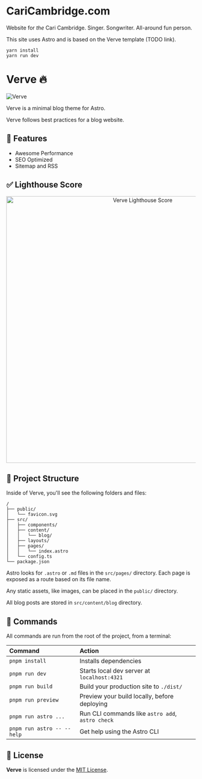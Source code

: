 # CariCambridge.com
Website for *the* Cari Cambridge. Singer. Songwriter. All-around fun person.

This site uses Astro and is based on the Verve template (TODO link).

```
yarn install
yarn run dev
```






# Verve 🔥

![Verve](public/vervetheme.png)

Verve is a minimal blog theme for Astro.

Verve follows best practices for a blog website.

## 🎉 Features

- Awesome Performance
- SEO Optimized
- Sitemap and RSS

## ✅ Lighthouse Score

<p align="center">
  <a href="https://pagespeed.web.dev/analysis/https-vervetheme-vercel-app/a84yqse61a?form_factor=desktop">
    <img width="710" alt="Verve Lighthouse Score" src="lighthouse-score.svg">
  <a>
</p>

## 🚀 Project Structure

Inside of Verve, you'll see the following folders and files:

```text
/
├── public/
│   └── favicon.svg
├── src/
│   ├── components/
│   ├── content/
│   │   └── blog/
│   ├── layouts/
│   ├── pages/
│   │   └── index.astro
│   └── config.ts
└── package.json
```

Astro looks for `.astro` or `.md` files in the `src/pages/` directory. Each page is exposed as a route based on its file name.

Any static assets, like images, can be placed in the `public/` directory.

All blog posts are stored in `src/content/blog` directory.

## 🧞 Commands

All commands are run from the root of the project, from a terminal:

| Command                    | Action                                           |
| :------------------------- | :----------------------------------------------- |
| `pnpm install`             | Installs dependencies                            |
| `pnpm run dev`             | Starts local dev server at `localhost:4321`      |
| `pnpm run build`           | Build your production site to `./dist/`          |
| `pnpm run preview`         | Preview your build locally, before deploying     |
| `pnpm run astro ...`       | Run CLI commands like `astro add`, `astro check` |
| `pnpm run astro -- --help` | Get help using the Astro CLI                     |

## 📜 License

**Verve** is licensed under the [MIT License](https://opensource.org/licenses/MIT).
